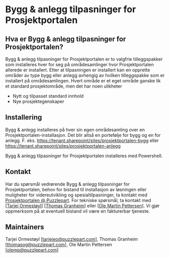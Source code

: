 Bygg & anlegg tilpasninger for Prosjektportalen
=================

## Hva er Bygg & anlegg tilpasninger for Prosjektportalen? ##

Bygg & anlegg tilpasninger for Prosjektportalen er to valgfrie tilleggspakker som installeres hver for seg på områdesamlinger hvor Prosjektportalen allerede er installert. Etter at tilpasningen er installert kan en opprette områder av type bygg eller anlegg avhengig av hvilken tilleggspakke som er installert på områdesamlingen. Hvert område er et eget område ganske lik et standard prosjektområde, men det har noen ulikheter

* Nytt og tilpasset standard innhold
* Nye prosjektegenskaper


## Installering ##

Bygg & anlegg installeres på hver sin egen områdesamling over en Prosjektportalen-installasjon. Det blir altså en portefølje for bygg og en for anlegg. F. eks. https://tenant.sharepoint/sites/prosjektportalen-bygg eller https://tenant.sharepoint/sites/prosjektportalen-anlegg

Bygg & anlegg tilpasninger for Prosjektportalen installeres med Powershell. 


## Kontakt ##

Har du spørsmål vedrørende Bygg & anlegg tilpasninger for Prosjektportalen, behov for bistand til installasjon av løsningen eller muligheter for videreutvikling og spesialtilpasninger, ta kontakt med <a href="mailto:prosjektportalen@puzzlepart.com">Prosjektportalen @ Puzzlepart</a>. For tekniske spørsmål, ta kontakt med [<a href="mailto:tarjeieo@puzzlepart.com">Tarjei Ormestøyl</a>] [<a href="mailto:thomasog@puzzlepart.com">Thomas Granheim</a>] eller [<a href="mailto:olemp@puzzlepart.com">Ole Martin Pettersen</a>]. Vi gjør oppmerksom på at eventuell bistand vil være en fakturerbar tjeneste. 

## Maintainers ##

Tarjei Ormestøyl [tarjeieo@puzzlepart.com], Thomas Granheim [thomasog@puzzlepart.com], Ole Martin Pettersen [olemp@puzzlepart.com]